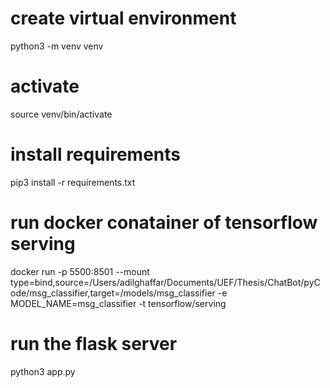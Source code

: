 # create virtual environment

python3 -m venv venv

# activate

source venv/bin/activate

# install requirements

pip3 install -r requirements.txt

# run docker conatainer of tensorflow serving

docker run -p 5500:8501 --mount type=bind,source=/Users/adilghaffar/Documents/UEF/Thesis/ChatBot/pyCode/msg_classifier,target=/models/msg_classifier -e MODEL_NAME=msg_classifier -t tensorflow/serving

# run the flask server

python3 app.py